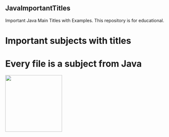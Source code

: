 ## JavaImportantTitles
Important Java Main Titles with Examples. This repository is for educational.

# Important subjects with titles
# Every file is a subject from Java
<img height="180em" src="https://github-readme-stats.vercel.app/api?username=Gapur&show_icons=true&hide_border=true&&count_private=true&include_all_commits=true" />

